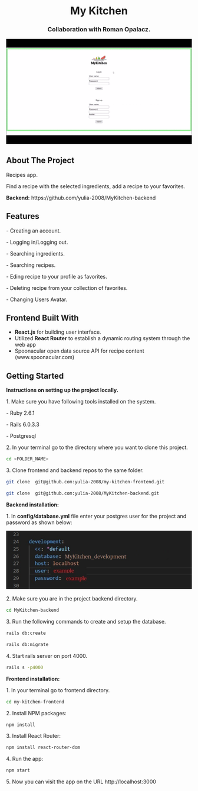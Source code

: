<h1 align="center">My Kitchen</h1>
<h3 align="center">Collaboration with Roman Opalacz. </h3>
<div align="center">
<img src="./app_demo.gif"></img>
</div>
<h2>About The Project</h2>
<p>Recipes app.</p>
<p>Find a recipe with the selected ingredients, add a recipe to your favorites.</p> 
<p><b>Backend:</b> https://github.com/yulia-2008/MyKitchen-backend</p>


<h2>Features</h2>
<p>- Creating an account. </p>
<p>- Logging in/Logging out.</p>
<p>- Searching ingredients.</p>
<p>- Searching recipes.</p>
<p>- Eding recipe to your profile as favorites.</p>
<p>- Deleting recipe from your collection of favorites. </p>
<p>- Changing Users Avatar. </p>

<h2>Frontend Built With</h2>
<ul>
 <li> <b>React.js</b> for building user interface. </li>
 <li> Utilized <b>React Router</b> to establish a dynamic routing system through the web app </li>
 <li> Spoonacular open data source API for recipe content (www.spoonacular.com) 
</ul>


<h2>Getting Started</h2>
<p><b>Instructions on setting up the project locally.</b> </p>
<p> 1. Make sure you have following tools installed on the system.</p>
<p>- Ruby 2.6.1 </p>
<p>- Rails 6.0.3.3 </p>
<p>- Postgresql </p>
<p> 2. In your terminal go to the directory where you want to clone this project.</p>

```sh
cd <FOLDER_NAME>
```

<p> 3.  Clone frontend and backend repos to the same folder.</p>

```sh
git clone  git@github.com:yulia-2008/my-kitchen-frontend.git
```

```sh
git clone  git@github.com:yulia-2008/MyKitchen-backend.git
``` 
<p> <b>Backend installation: </b> </p>


<p> 1. In <b>config/database.yml</b> file enter your postgres user for the project and password as shown below:</p>
 <div align="center">
 <img src="./database.example.jpg"></img>
 </div>
 
 <p> 2. Make sure you are in the project backend directory. </p>
      
```sh
cd MyKitchen-backend
```
 
 <p> 3. Run the following commands to create and setup the database. </p>
     
```sh
rails db:create
```
     
```sh
rails db:migrate
``` 
 <p> 4. Start rails server on port 4000.</p>

```sh
rails s -p4000
```
<p> <b>Frontend installation: </b></p>
 <p> 1. In your terminal go to frontend directory.</p>
 
```sh
cd my-kitchen-frontend
```

 <p> 2. Install NPM packages:</p>
 
```sh
npm install
```
 <p> 3. Install React Router:</p>

```sh
npm install react-router-dom
```
 <p> 4. Run the app:</p>

```sh
npm start
```
<p>5. Now you can visit the app on the URL http://localhost:3000 </p>
